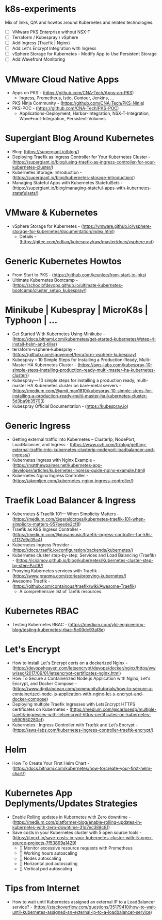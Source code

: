 # k8s-experiments
Mix of links, Q/A and howtos around Kubernetes and related technologies.

- [ ] VMware PKS Enterprise without NSX-T
- [ ] Terraform / Kubespray / vSphere
- [ ] Add Ingress (Traefik | Nginx)
- [ ] Add Let's Encrypt Integration with Ingress 
- [ ] vSphere Storage for Kubernetes - Modify App to Use Persistent Storage
- [ ] Add Wavefront Monitoring

# VMware Cloud Native Apps
- Apps on PKS - (https://github.com/CNA-Tech/Apps-on-PKS)
  - Ingress, Prometheus, Istio, Contour, Jenkins, ...
- PKS Ninja Community - (https://github.com/CNA-Tech/PKS-Ninja)
- PKS-POC - (https://github.com/CNA-Tech/PKS-POC)
  - Applications-Deployment, Harbor-Integration, NSX-T-Integration, WaveFront-Integration, Persistent-Volumes
  
# Supergiant Blog Around Kubernetes
- Blog: (https://supergiant.io/blog/)
- Deploying Traefik as Ingress Controller for Your Kubernetes Cluster - (https://supergiant.io/blog/using-traefik-as-ingress-controller-for-your-kubernetes-cluster/)
- Kubernetes Storage: Introduction - (https://supergiant.io/blog/kubernetes-storage-introduction/)
- Managing Stateful Apps with Kubernetes StatefulSets - (https://supergiant.io/blog/managing-stateful-apps-with-kubernetes-statefulsets/)

# VMware & Kubernetes
- vSphere Storage for Kubernetes - (https://vmware.github.io/vsphere-storage-for-kubernetes/documentation/index.html)
  - Details - (https://gitee.com/cdtian/kubespray/raw/master/docs/vsphere.md)

# Generic Kubernetes Howtos
- From Start to PKS - (https://github.com/keunlee/from-start-to-pks)
- Ultimate Kubernetes Bootcamp - (https://schoolofdevops.github.io/ultimate-kubernetes-bootcamp/cluster_setup_kubespray/)

# Minikube | Kubespray | MicroK8s | Typhoon | ...

- Get Started With Kubernetes Using Minikube - (https://docs.bitnami.com/kubernetes/get-started-kubernetes/#step-4-install-helm-and-tiller)
- terraform-vsphere-kubespray - (https://github.com/sguyennet/terraform-vsphere-kubespray)
- Kubespray – 10 Simple Steps for Installing a Production-Ready, Multi-Master HA Kubernetes Cluster - (https://aws-labs.com/kubespray-10-simple-steps-installing-production-ready-multi-master-ha-kubernetes-cluster/)
- Kubespray — 10 simple steps for installing a production ready, multi-master HA Kubernetes cluster on bare-metal servers - (https://medium.com/@amit.man1810/kubespray-10-simple-steps-for-installing-a-production-ready-multi-master-ha-kubernetes-cluster-5d3ba9b35703)
- Kubespray Official Documentation - (https://kubespray.io)

# Generic Ingress
- Getting external traffic into Kubernetes – ClusterIp, NodePort, LoadBalancer, and Ingress - (https://www.ovh.com/fr/blog/getting-external-traffic-into-kubernetes-clusterip-nodeport-loadbalancer-and-ingress/)
- Kubernetes Ingress with Nginx Example - (https://matthewpalmer.net/kubernetes-app-developer/articles/kubernetes-ingress-guide-nginx-example.html)
- Kubernetes Nginx Ingress Controller - (https://akomljen.com/kubernetes-nginx-ingress-controller/)

# Traefik Load Balancer & Ingress
- Kubernetes & Traefik 101— When Simplicity Matters - (https://medium.com/@geraldcroes/kubernetes-traefik-101-when-simplicity-matters-957eeede2cf8)
- Traefik as K8S Ingress Controller - (https://medium.com/@dusansusic/traefik-ingress-controller-for-k8s-c1137c9c05c4)
- Kubernetes Ingress Provider - (https://docs.traefik.io/configuration/backends/kubernetes/)
- Kubernetes cluster step-by-step: Services and Load Balancing (Traefik) - (https://icicimov.github.io/blog/kubernetes/Kubernetes-cluster-step-by-step-Part8/)
- Proxying Kubernetes services with Traefik - (https://www.praqma.com/stories/proxying-kubernetes/)
- Awesome Traefik - (https://github.com/containous/traefik/wiki/Awesome-Traefik)
  - A comprehensive list of Taefik resources

# Kubernetes RBAC
- Testing Kubernetes RBAC - (https://medium.com/yld-engineering-blog/testing-kubernetes-rbac-5e00dc93af8e)

# Let's Encrypt
- How to install Let's Encrypt certs on a dockerized Nginx - (https://devopsheaven.com/letsencrypt/devops/docker/nginx/https/www/seo/2017/09/01/letsencrypt-certificates-nginx.html)
- How To Secure a Containerized Node.js Application with Nginx, Let's Encrypt, and Docker Compose - (https://www.digitalocean.com/community/tutorials/how-to-secure-a-containerized-node-js-application-with-nginx-let-s-encrypt-and-docker-compose)
- Deploying multiple Traefik Ingresses with LetsEncrypt HTTPS certificates on Kubernetes - (https://medium.com/@carlosedp/multiple-traefik-ingresses-with-letsencrypt-https-certificates-on-kubernetes-b590550280cf)
- Kubernetes : Ingress Controller with Træfɪk and Let’s Encrypt - (https://aws-labs.com/kubernetes-ingress-controller-traefɪk-encrypt/)

# Helm
- How To Create Your First Helm Chart - (https://docs.bitnami.com/kubernetes/how-to/create-your-first-helm-chart/)

# Kubernetes App Deplyments/Updates Strategies
- Enable Rolling updates in Kubernetes with Zero downtime - (https://medium.com/platformer-blog/enable-rolling-updates-in-kubernetes-with-zero-downtime-31d7ec388c81)
- Save costs in your Kubernetes cluster with 5 open source tools - (https://itnext.io/save-costs-in-your-kubernetes-cluster-with-5-open-source-projects-7f53899a1429)
  - [] Monitor excessive resource requests with Prometheus
  - [] Working hours autoscaling
  - [] Nodes autoscaling
  - [] Horizontal pod autoscaling
  - [] Vertical pod autoscaling
  
# Tips from Internet
- How to wait until Kubernetes assigned an external IP to a LoadBalancer service? - (https://stackoverflow.com/questions/35179410/how-to-wait-until-kubernetes-assigned-an-external-ip-to-a-loadbalancer-service)
